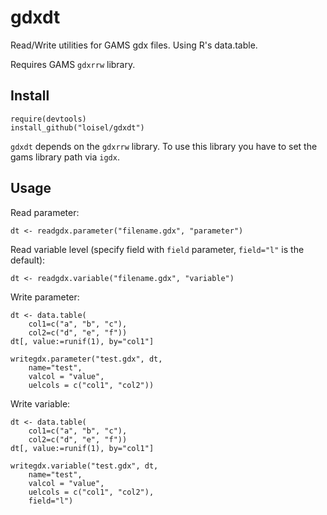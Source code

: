 # gdxdt
Read/Write utilities for GAMS gdx files. Using R's data.table.

Requires GAMS `gdxrrw` library.

## Install
```
require(devtools)
install_github("loisel/gdxdt")
```
`gdxdt` depends on the `gdxrrw` library. To use this library you have
to set the gams library path via `igdx`.

## Usage

Read parameter:
```
dt <- readgdx.parameter("filename.gdx", "parameter")
```

Read variable level (specify field with `field` parameter, `field="l"` is the default):
```
dt <- readgdx.variable("filename.gdx", "variable")
```

Write parameter:
```
dt <- data.table(
	col1=c("a", "b", "c"),
	col2=c("d", "e", "f"))
dt[, value:=runif(1), by="col1"]

writegdx.parameter("test.gdx", dt,
	name="test",
	valcol = "value",
	uelcols = c("col1", "col2"))
```

Write variable:
```
dt <- data.table(
	col1=c("a", "b", "c"),
	col2=c("d", "e", "f"))
dt[, value:=runif(1), by="col1"]

writegdx.variable("test.gdx", dt,
	name="test",
	valcol = "value",
	uelcols = c("col1", "col2"),
	field="l")
```
